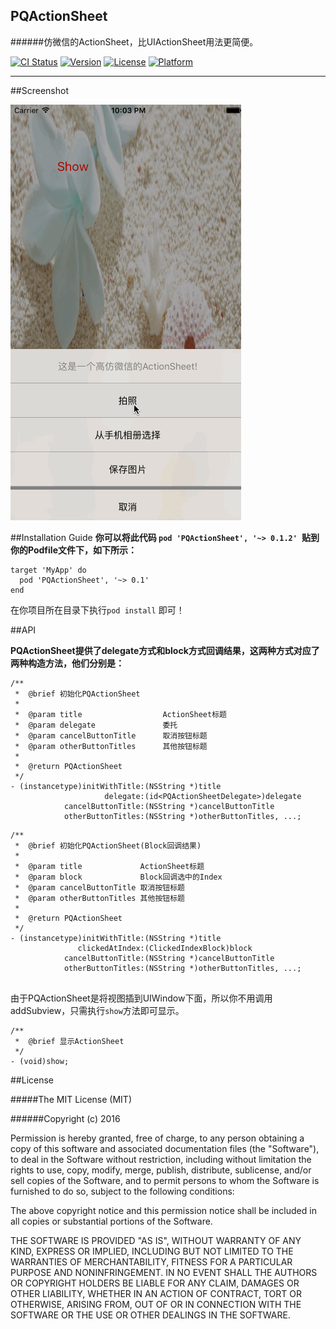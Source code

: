 ## PQActionSheet
######仿微信的ActionSheet，比UIActionSheet用法更简便。

[![CI Status](http://img.shields.io/travis/docee/PQActionSheet.svg?style=flat)](https://travis-ci.org/docee/PQActionSheet)
[![Version](https://img.shields.io/cocoapods/v/PQActionSheet.svg?style=flat)](http://cocoapods.org/pods/PQActionSheet)
[![License](https://img.shields.io/cocoapods/l/PQActionSheet.svg?style=flat)](http://cocoapods.org/pods/PQActionSheet)
[![Platform](https://img.shields.io/cocoapods/p/PQActionSheet.svg?style=flat)](http://cocoapods.org/pods/PQActionSheet)

---------------

##Screenshot

![screenshot](Screenshot/screenshot.gif)


##Installation Guide
**你可以将此代码 `pod 'PQActionSheet', '~> 0.1.2' `贴到你的Podfile文件下，如下所示：**

```
target 'MyApp' do
  pod 'PQActionSheet', '~> 0.1'
end

```
在你项目所在目录下执行`pod install` 即可！

##API

**PQActionSheet提供了delegate方式和block方式回调结果，这两种方式对应了两种构造方法，他们分别是：**

```
/**
 *  @brief 初始化PQActionSheet
 *
 *  @param title                  ActionSheet标题
 *  @param delegate               委托
 *  @param cancelButtonTitle      取消按钮标题
 *  @param otherButtonTitles      其他按钮标题
 *
 *  @return PQActionSheet
 */
- (instancetype)initWithTitle:(NSString *)title
                     delegate:(id<PQActionSheetDelegate>)delegate
            cancelButtonTitle:(NSString *)cancelButtonTitle
            otherButtonTitles:(NSString *)otherButtonTitles, ...;
```

```
/**
 *  @brief 初始化PQActionSheet(Block回调结果)
 *
 *  @param title             ActionSheet标题
 *  @param block             Block回调选中的Index
 *  @param cancelButtonTitle 取消按钮标题
 *  @param otherButtonTitles 其他按钮标题
 *
 *  @return PQActionSheet
 */
- (instancetype)initWithTitle:(NSString *)title
               clickedAtIndex:(ClickedIndexBlock)block
            cancelButtonTitle:(NSString *)cancelButtonTitle
            otherButtonTitles:(NSString *)otherButtonTitles, ...;
            
```

由于PQActionSheet是将视图插到UIWindow下面，所以你不用调用addSubview，只需执行`show`方法即可显示。

```
/**
 *  @brief 显示ActionSheet
 */
- (void)show;
```

##License

#####The MIT License (MIT)

######Copyright (c) 2016 <docee>

Permission is hereby granted, free of charge, to any person obtaining a copy of this software and associated documentation files (the "Software"), to deal in the Software without restriction, including without limitation the rights to use, copy, modify, merge, publish, distribute, sublicense, and/or sell copies of the Software, and to permit persons to whom the Software is furnished to do so, subject to the following conditions:

The above copyright notice and this permission notice shall be included in all copies or substantial portions of the Software.

THE SOFTWARE IS PROVIDED "AS IS", WITHOUT WARRANTY OF ANY KIND, EXPRESS OR IMPLIED, INCLUDING BUT NOT LIMITED TO THE WARRANTIES OF MERCHANTABILITY, FITNESS FOR A PARTICULAR PURPOSE AND NONINFRINGEMENT. IN NO EVENT SHALL THE AUTHORS OR COPYRIGHT HOLDERS BE LIABLE FOR ANY CLAIM, DAMAGES OR OTHER LIABILITY, WHETHER IN AN ACTION OF CONTRACT, TORT OR OTHERWISE, ARISING FROM, OUT OF OR IN CONNECTION WITH THE SOFTWARE OR THE USE OR OTHER DEALINGS IN THE SOFTWARE.